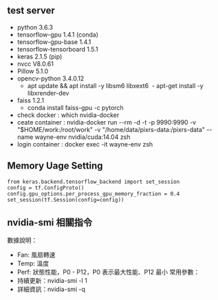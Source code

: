 
## test server

- python 3.6.3           
- tensorflow-gpu            1.4.1 (conda)
- tensorflow-gpu-base       1.4.1
- tensorflow-tensorboard    1.5.1
- keras                     2.1.5 (pip)
- nvcc V8.0.61
- Pillow 5.1.0
- opencv-python 3.4.0.12
  - apt update && apt install -y libsm6 libxext6
  - apt-get install -y libxrender-dev
- faiss 1.2.1
  - conda install faiss-gpu -c pytorch
- check docker : which nvidia-docker
- ceate container : nvidia-docker run --rm -d -t -p 9990:9990 -v "$HOME/work:/root/work" -v "/home/data/pixrs-data:/pixrs-data" --name wayne-env nvidia/cuda:14.04 zsh
- login container : docker exec -it wayne-env zsh

## Memory Uage Setting

```
from keras.backend.tensorflow_backend import set_session
config = tf.ConfigProto()
config.gpu_options.per_process_gpu_memory_fraction = 0.4
set_session(tf.Session(config=config))
```

## nvidia-smi 相關指令

數據說明：
- Fan: 風扇轉速
- Temp: 溫度
- Perf: 狀態性能，P0 - P12，P0 表示最大性能、P12 最小
常用參數：
- 持續更新：nvidia-smi -l 1
- 詳細資訊：nvidia-smi -q

